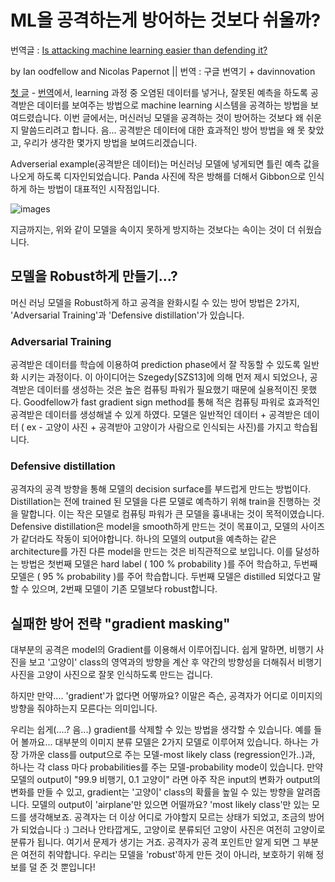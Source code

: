 # ML을 공격하는게 방어하는 것보다 쉬울까?

번역글 : [Is attacking machine learning easier than defending it?](http://www.cleverhans.io/security/privacy/ml/2017/02/15/why-attacking-machine-learning-is-easier-than-defending-it.html)

by Ian oodfellow and Nicolas Papernot || 번역 : 구글 번역기 + davinnovation

[첫 글](http://www.cleverhans.io/security/privacy/ml/2016/12/15/breaking-things-is-easy.html) - [번역]()에서, learning 과정 중 오염된 데이터를 넣거나, 잘못된 예측을 하도록 공격받은 데이터를 보여주는 방법으로 machine learning 시스템을 공격하는 방법을 보여드렸습니다. 이번 글에서는, 머신러닝 모델을 공격하는 것이 방어하는 것보다 왜 쉬운지 말씀드리려고 합니다. 음... 공격받은 데이터에 대한 효과적인 방어 방법을 왜 못 찾았고, 우리가 생각한 몇가지 방법을 보여드리겠습니다. 

Adverserial example(공격받은 데이터)는 머신러닝 모델에 넣게되면 틀린 예측 값을 나오게 하도록 디자인되었습니다. Panda 사진에 작은 방해를 더해서 Gibbon으로 인식하게 하는 방법이 대표적인 시작점입니다.

![images](http://cleverhans.io/assets/adversarial-example.png)


지금까지는, 위와 같이 모델을 속이지 못하게 방지하는 것보다는 속이는 것이 더 쉬웠습니다.

## 모델을 Robust하게 만들기...?

머신 러닝 모델을 Robust하게 하고 공격을 완화시킬 수 있는 방어 방법은 2가지, 'Adversarial Training'과 'Defensive distillation'가 있습니다.

### Adversarial Training

공격받은 데이터를 학습에 이용하여 prediction phase에서 잘 작동할 수 있도록 일반화 시키는 과정이다. 이 아이디어는 Szegedy[SZS13]에 의해 먼저 제시 되었으나, 공격받은 데이터를 생성하는 것은 높은 컴퓨팅 파워가 필요했기 때문에 실용적이진 못했다. Goodfellow가 fast gradient sign method를 통해 적은 컴퓨팅 파워로 효과적인 공격받은 데이터를 생성해낼 수 있게 하였다. 모델은 일반적인 데이터 + 공격받은 데이터 ( ex - 고양이 사진 + 공격받아 고양이가 사람으로 인식되는 사진)를 가지고 학습됩니다.

### Defensive distillation

공격자의 공격 방향을 통해 모델의 decision surface를 부드럽게 만드는 방법이다. Distillation는 전에 trained 된 모델을 다른 모델로 예측하기 위해 train을 진행하는 것을 말합니다. 이는 작은 모델로 컴퓨팅 파워가 큰 모델을 흉내내는 것이 목적이였습니다. Defensive distillation은 model을 smooth하게 만드는 것이 목표이고, 모델의 사이즈가 같더라도 작동이 되어야합니다. 하나의 모델의 output을 예측하는 같은 architecture를 가진 다른 model을 만드는 것은 비직관적으로 보입니다. 이를 달성하는 방법은 첫번째 모델은 hard label ( 100 % probability )를 주어 학습하고, 두번째 모델은 ( 95 % probability )를 주어 학습합니다. 두번째 모델은 distilled 되었다고 말할 수 있으며, 2번째 모델이 기존 모델보다 robust합니다. 

## 실패한 방어 전략 "gradient masking"

대부분의 공격은 model의 Gradient를 이용해서 이루어집니다. 쉽게 말하면, 비행기 사진을 보고 '고양이' class의 영역과의 방향을 계산 후 약간의 방향성을 더해줘서 비행기 사진을 고양이 사진으로 잘못 인식하도록 만드는 겁니다.

하지만 만약.... 'gradient'가 없다면 어떻까요? 이말은 즉슨, 공격자가 어디로 이미지의 방향을 줘야하는지 모른다는 의미입니다.

우리는 쉽게(....? 음...) gradient를 삭제할 수 있는 방법을 생각할 수 있습니다. 예를 들어 볼까요... 대부분의 이미지 분류 모델은 2가지 모델로 이루어져 있습니다. 하나는 가장 가까운 class를 output으로 주는 모델-most likely class (regression인가..)과, 하나는 각 class 마다 probabilities를 주는 모델-probability mode이 있습니다. 만약 모델의 output이 "99.9 비행기, 0.1 고양이" 라면 아주 작은 input의 변화가 output의 변화를 만들 수 있고, gradient는 '고양이' class의 확률을 높일 수 있는 방향을 알려줍니다. 모델의 output이 'airplane'만 있으면 어떨까요?
'most likely class'만 있는 모드를 생각해보죠. 공격자는 더 이상 어디로 가야할지 모르는 상태가 되었고, 조금의 방어가 되었습니다 :) 그러나 안타깝게도, 고양이로 분류되던 고양이 사진은 여전히 고양이로 분류가 됩니다. 여기서 문제가 생기는 거죠. 공격자가 공격 포인트만 알게 되면 그 부분은 여전히 취약합니다. 우리는 모델을 'robust'하게 만든 것이 아니라, 보호하기 위해 정보를 덜 준 것 뿐입니다!